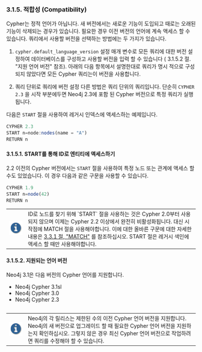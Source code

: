 ### 3.1.5. 적합성 (Compatibility)

Cypher는 정적 언어가 아닙니다. 새 버전에서는 새로운 기능이 도입되고 때로는 오래된 기능이 삭제되는 경우가 있습니다. 필요한 경우 이전 버전의 언어에 계속 액세스 할 수 있습니다. 쿼리에서 사용할 버전을 선택하는 방법에는 두 가지가 있습니다.

1.  `cypher.default_language_version` 설정 매개 변수로 모든 쿼리에 대한 버전 설정하여 데이터베이스를 구성하고 사용할 버전을 입력 할 수 있습니다 ( 3.1.5.2 절. "지원 언어 버전" 참조). 아래의 다음 항목에서 설명한대로 쿼리가 명시 적으로 구성되지 않았다면 모든 Cypher 쿼리는이 버전을 사용합니다.

2. 쿼리 단위로 쿼리에 버전 설정 다른 방법은 쿼리 단위의 쿼리입니다. 단순히 `CYPHER 2.3` 을 시작 부분에두면 Neo4j 2.3에 포함 된 Cypher 버전으로 특정 쿼리가 실행됩니다.

다음은 `START` 절을 사용하여 레거시 인덱스에 액세스하는 예제입니다.
```Javascript
CYPHER 2.3
START n=node:nodes(name = "A")
RETURN n
```

#### 3.1.5.1. START를 통해 ID로 엔티티에 액세스하기

2.2 이전의 Cypher 버전에서는 `START` 절을 사용하여 특정 노드 또는 관계에 액세스 할 수도 있었습니다. 이 경우 다음과 같은 구문을 사용할 수 있습니다.
```Javascript
CYPHER 1.9
START n=node(42)
RETURN n
```
<table width=1200><tr><td><i class="fa icon-alert-circle" title="important"></i><img src="./img/note.gif" width="60"></td><td width=90%>ID로 노드를 찾기 위해 `START` 절을 사용하는 것은 Cypher 2.0부터 사용되지 않으며 이제는 Cypher 2.2 이상에서 완전히 비활성화됩니다. 대신 시작점에 MATCH 절을 사용해야합니다. 이에 대한 올바른 구문에 대한 자세한 내용은 <a href="https://neo4j.com/docs/developer-manual/3.1/cypher/clauses/match/">3.3.1 절, "MATCH"</a> 를 참조하십시오. START 절은 레거시 색인에 액세스 할 때만 사용해야합니다.
</td></tr><table>

#### 3.1.5.2. 지원되는 언어 버전

Neo4j 3.1은 다음 버전의 Cypher 언어를 지원합니다.

- Neo4j Cypher 3.1sl
- Neo4j Cypher 3.0
- Neo4j Cypher 2.3

<table width=1200><tr><td><img src="./img/note.gif" width="60"><i class="fa icon-alert-circle" title="important"></i></td><td width=90%>Neo4j의 각 릴리스는 제한된 수의 이전 Cypher 언어 버전을 지원합니다. Neo4j의 새 버전으로 업그레이드 할 때 필요한 Cypher 언어 버전을 지원하는지 확인하십시오. 그렇지 않은 경우 최신 Cypher 언어 버전으로 작업하려면 쿼리를 수정해야 할 수 있습니다.
</td></tr><table>
